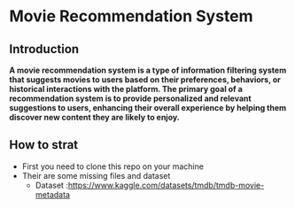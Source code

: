 # Movie Recommendation System

## Introduction

**A movie recommendation system is a type of information filtering system that suggests movies to users based on their preferences, behaviors, or historical interactions with the platform. The primary goal of a recommendation system is to provide personalized and relevant suggestions to users, enhancing their overall experience by helping them discover new content they are likely to enjoy.**

## How to strat
* First you need to clone this repo on your machine
* Their are some missing files and dataset
    * Dataset :https://www.kaggle.com/datasets/tmdb/tmdb-movie-metadata
